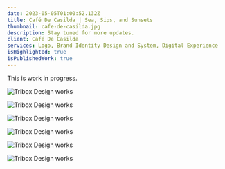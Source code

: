 ```yaml
---
date: 2023-05-05T01:00:52.132Z
title: Café De Casilda | Sea, Sips, and Sunsets
thumbnail: cafe-de-casilda.jpg
description: Stay tuned for more updates.
client: Café De Casilda
services: Logo, Brand Identity Design and System, Digital Experience
isHighlighted: true
isPublishedWork: true
---
```

T﻿his is work in progress.

![Tribox Design works](cdc-billboard.jpg)

![Tribox Design works](cdc.jpg)

![Tribox Design works](cdc-chair.jpg)

![Tribox Design works](cdc-instagram-2.jpg)

![Tribox Design works](cdc-polo.jpg)

![Tribox Design works](cdc-id.jpg)

![]()